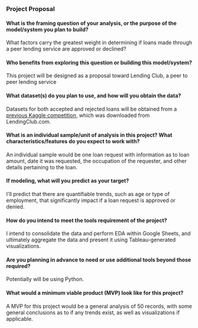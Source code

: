 ### Project Proposal

#### What is the framing question of your analysis, or the purpose of the model/system you plan to build?            

What factors carry the greatest weight in determining if loans made through a peer lending service are approved or declined?

#### Who benefits from exploring this question or building this model/system?

This project will be designed as a proposal toward Lending Club, a peer to peer lending service 

#### What dataset(s) do you plan to use, and how will you obtain the data?

Datasets for both accepted and rejected loans will be obtained from a [previous Kaggle competition](https://www.kaggle.com/wordsforthewise/lending-club), which was downloaded from LendingClub.com.

#### What is an individual sample/unit of analysis in this project? What characteristics/features do you expect to work with?

An individual sample would be one loan request with information as to loan amount, date it was requested, the occupation of the requester, and other details pertaining to the loan.

#### If modeling, what will you predict as your target?

I'll predict that there are quantifiable trends, such as age or type of employment, that significantly impact if a loan request is approved or denied.

#### How do you intend to meet the tools requirement of the project?

I intend to consolidate the data and perform EDA within Google Sheets, and ultimately aggregate the data and present it using Tableau-generated visualizations.

#### Are you planning in advance to need or use additional tools beyond those required?

Potentially will be using Python.

#### What would a minimum viable product (MVP) look like for this project?

A MVP for this project would be a general analysis of 50 records, with some general conclusions as to if any trends exist, as well as visualizations if applicable.
